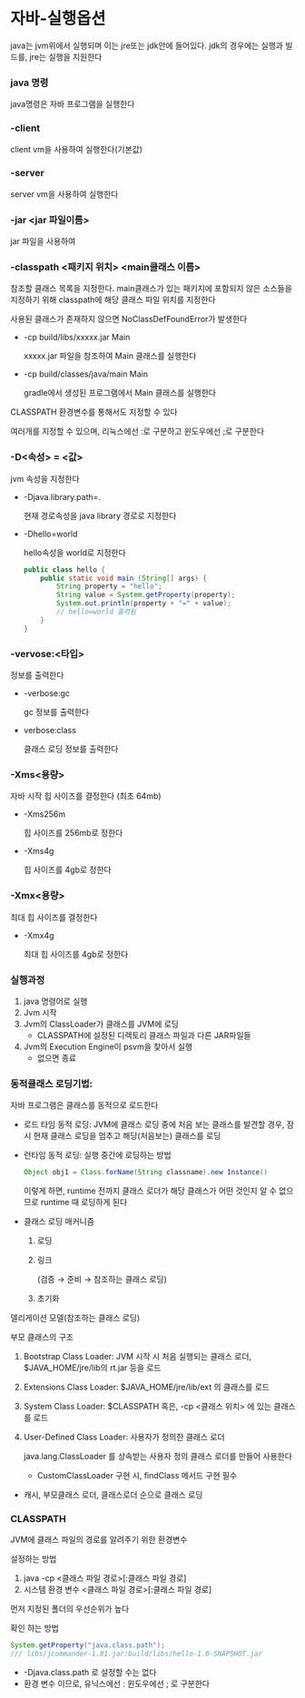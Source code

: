 # 자바-실행옵션

java는 jvm위에서 실행되며 이는 jre또는 jdk안에 들어있다. jdk의 경우에는 실행과 빌드를, jre는 실행을 지원한다

### java 명령

java명령은 자바 프로그램을 실행한다

### -client

client vm을 사용하여 실행한다(기본값)

### -server

server vm을 사용하여 실행한다

### -jar <jar 파일이름>

jar 파일을 사용하여 

### -classpath <패키지 위치> <main클래스 이름>

참조할 클래스 목록을 지정한다. main클래스가 있는 패키지에 포함되지 않은 소스들을 지정하기 위해 classpath에 해당 클래스 파일 위치를 지정한다

사용된 클래스가 존재하지 않으면 NoClassDefFoundError가 발생한다 

- -cp build/libs/xxxxx.jar Main

    xxxxx.jar 파일을 참조하여 Main 클래스를 실행한다

- -cp build/classes/java/main Main

    gradle에서 생성된 프로그램에서 Main 클래스를 실행한다

CLASSPATH 환경변수를 통해서도 지정할 수 있다

여러개를 지정할 수 있으며, 리눅스에선 :로 구분하고 윈도우에선 ;로 구분한다

### -D<속성> = <값>

jvm 속성을 지정한다

- -Djava.library.path=.

    현재 경로속성을 java library 경로로 지정한다

- -Dhello=world

    hello속성을 world로 지정한다

    ```java
    public class hello {
    	public static void main (String[] args) {
    		String property = "hello";
    		String value = System.getProperty(property);
    		System.out.println(property + "=" + value);
    		// hello=world 출력됨
    	}
    }
    ```

### -vervose:<타입>

정보를 출력한다

- -verbose:gc

    gc 정보를 출력한다

- verbose:class

    클래스 로딩 정보를 출력한다

### -Xms<용량>

자바 시작 힙 사이즈를 결정한다 (최초 64mb)

- -Xms256m

    힙 사이즈를 256mb로 정한다

- -Xms4g

    힙 사이즈를 4gb로 정한다

### -Xmx<용량>

최대 힙 사이즈를 결정한다

- -Xmx4g

    최대 힙 사이즈를 4gb로 정한다

### 실행과정

1. java 명령어로 실행
2. Jvm 시작
3. Jvm의 ClassLoader가 클래스를 JVM에 로딩
    - CLASSPATH에 설정된 디렉토리 클래스 파일과 다른 JAR파일들
4. Jvm의 Execution Engine이 psvm을 찾아서 실행
    - 없으면 종료

### 동적클래스 로딩기법:

자바 프로그램은 클래스를 동적으로 로드한다

- 로드 타임 동적 로딩: JVM에 클래스 로딩 중에 처음 보는 클래스를 발견할 경우, 잠시 현재 클래스 로딩을 멈추고 해당(처음보는) 클래스를 로딩
- 런타임 동적 로딩: 실행 중간에 로딩하는 방법

    ```java
    Object obj1 = Class.forName(String classname).new Instance()
    ```

    이렇게 하면, runtime 전까지 클래스 로더가 해당 클래스가 어떤 것인지 알 수 없으므로 runtime 때 로딩하게 된다

- 클래스 로딩 매커니즘
    1. 로딩
    2. 링크

        (검증 → 준비 → 참조하는 클래스 로딩)

    3. 초기화

델리게이션 모델(참조하는 클래스 로딩)

부모 클래스의 구조

1. Bootstrap Class Loader: JVM 시작 시 처음 실행되는 클래스 로더, $JAVA_HOME/jre/lib의 rt.jar 등을 로드
2. Extensions Class Loader: $JAVA_HOME/jre/lib/ext 의 클래스를 로드
3. System Class Loader: $CLASSPATH 혹은, -cp <클래스 위치> 에 있는 클래스를 로드
4. User-Defined Class Loader: 사용자가 정의한 클래스 로더

    java.lang.ClassLoader 를 상속받는 사용자 정의 클래스 로더를 만들어 사용한다

    - CustomClassLoader 구현 시, findClass 메서드 구현 필수
- 캐시, 부모클래스 로더, 클래스로더 순으로 클래스 로딩

### CLASSPATH

JVM에 클래스 파일의 경로를 알려주기 위한 환경변수

설정하는 방법

1. java -cp <클래스 파일 경로>[:클래스 파일 경로]
2. 시스템 환경 변수 <클래스 파일 경로>[:클래스 파일 경로]

먼저 지정된 폴더의 우선순위가 높다

확인 하는 방법

```java
System.getProperty("java.class.path");
/// libs/jcommander-1.81.jar:build/libs/hello-1.0-SNAPSHOT.jar
```

- -Djava.class.path 로 설정할 수는 없다
- 환경 변수 이므로, 유닉스에선 : 윈도우에선  ; 로 구분한다